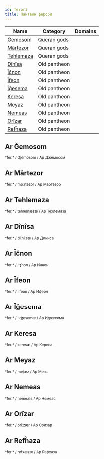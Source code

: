 ```yaml
---
id: ferorî
title: Пантеон ферори
---
```


| Name                       | Category     | Domains |
| -------------------------- | ------------ | ------- |
| [Ǧemosom](#ar-ǧemosom)     | Queran gods  |         |
| [Mârtezor](#ar-mârtezor)   | Queran gods  |         |
| [Tehlemaza](#ar-tehlemaza) | Queran gods  |         |
| [Dînîsa](#ar-dînîsa)       | Old pantheon |         |
| [Îčnon](#ar-îčnon)         | Old pantheon |         |
| [Îfeon](#ar-îfeon)         | Old pantheon |         |
| [Îǧesema](#ar-îǧesema)     | Old pantheon |         |
| [Keresa](#ar-keresa)       | Old pantheon |         |
| [Meyaz](#ar-meyaz)         | Old pantheon |         |
| [Nemeas](#ar-nemeas)       | Old pantheon |         |
| [Orîzar](#ar-orîzar)       | Old pantheon |         |
| [Refĥaza](#ar-refĥaza)     | Old pantheon |         |

## Ar Ǧemosom

<small>
*fer.*  / ʤemosom / Ар Джемосом
</small>

## Ar Mârtezor

<small>
*fer.*  / mɒːrtezor / Ар Мартезор
</small>

## Ar Tehlemaza

<small>
*fer.*  / tehlemæzæ / Ар Техлемаза
</small>

## Ar Dînîsa

<small>
*fer.*  / diːniːsæ / Ар Диниса
</small>

## Ar Îčnon

<small>
*fer.*  / iːʧnon / Ар Ичнон
</small>

## Ar Îfeon

<small>
*fer.*  / iːfeon / Ар Ифеон
</small>

## Ar Îǧesema

<small>
*fer.*  / iːʤesemæ / Ар Иджесема
</small>

## Ar Keresa

<small>
*fer.*  / keresæ / Ар Кереса
</small>

## Ar Meyaz

<small>
*fer.*  / mejæz / Ар Меяз
</small>

## Ar Nemeas

<small>
*fer.*  / nemeæs / Ар Немеас
</small>

## Ar Orîzar

<small>
*fer.*  / oriːzær / Ар Оризар
</small>

## Ar Refĥaza

<small>
*fer.*  / refxæzæ / Ар Рефхаза
</small>